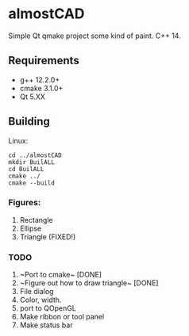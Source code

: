 # almostCAD
Simple Qt qmake project some kind of paint. C++ 14.

## Requirements
- g++ 12.2.0+
- cmake 3.1.0+
- Qt 5.XX

## Building
Linux:
```
cd ../almostCAD
mkdir BuilALL
cd BuilALL
cmake ../
cmake --build
```

### Figures:
1. Rectangle
1. Ellipse
1. Triangle (FIXED!)

### TODO
1. ~Port to cmake~ [DONE]
1. ~Figure out how to draw triangle~ [DONE]
1. File dialog
1. Color, width.
1. port to QOpenGL
1. Make ribbon or tool panel
1. Make status bar
